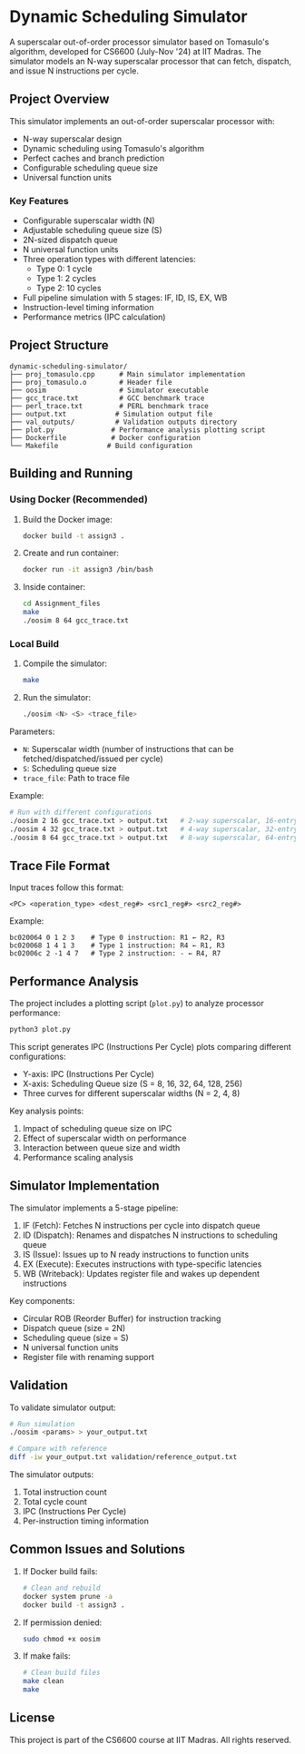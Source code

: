 # Dynamic Scheduling Simulator

A superscalar out-of-order processor simulator based on Tomasulo's algorithm, developed for CS6600 (July-Nov '24) at IIT Madras. The simulator models an N-way superscalar processor that can fetch, dispatch, and issue N instructions per cycle.

## Project Overview

This simulator implements an out-of-order superscalar processor with:
- N-way superscalar design
- Dynamic scheduling using Tomasulo's algorithm
- Perfect caches and branch prediction
- Configurable scheduling queue size
- Universal function units

### Key Features

- Configurable superscalar width (N)
- Adjustable scheduling queue size (S)
- 2N-sized dispatch queue
- N universal function units
- Three operation types with different latencies:
  - Type 0: 1 cycle
  - Type 1: 2 cycles
  - Type 2: 10 cycles
- Full pipeline simulation with 5 stages: IF, ID, IS, EX, WB
- Instruction-level timing information
- Performance metrics (IPC calculation)

## Project Structure

```
dynamic-scheduling-simulator/
├── proj_tomasulo.cpp      # Main simulator implementation
├── proj_tomasulo.o        # Header file
├── oosim                  # Simulator executable
├── gcc_trace.txt          # GCC benchmark trace
├── perl_trace.txt         # PERL benchmark trace
├── output.txt            # Simulation output file
├── val_outputs/          # Validation outputs directory
├── plot.py              # Performance analysis plotting script
├── Dockerfile           # Docker configuration
└── Makefile            # Build configuration
```

## Building and Running

### Using Docker (Recommended)

1. Build the Docker image:
   ```bash
   docker build -t assign3 .
   ```

2. Create and run container:
   ```bash
   docker run -it assign3 /bin/bash
   ```

3. Inside container:
   ```bash
   cd Assignment_files
   make
   ./oosim 8 64 gcc_trace.txt
   ```

### Local Build

1. Compile the simulator:
   ```bash
   make
   ```

2. Run the simulator:
   ```bash
   ./oosim <N> <S> <trace_file>
   ```

Parameters:
- `N`: Superscalar width (number of instructions that can be fetched/dispatched/issued per cycle)
- `S`: Scheduling queue size
- `trace_file`: Path to trace file

Example:
```bash
# Run with different configurations
./oosim 2 16 gcc_trace.txt > output.txt   # 2-way superscalar, 16-entry queue
./oosim 4 32 gcc_trace.txt > output.txt   # 4-way superscalar, 32-entry queue
./oosim 8 64 gcc_trace.txt > output.txt   # 8-way superscalar, 64-entry queue
```

## Trace File Format

Input traces follow this format:
```
<PC> <operation_type> <dest_reg#> <src1_reg#> <src2_reg#>
```

Example:
```
bc020064 0 1 2 3    # Type 0 instruction: R1 ← R2, R3
bc020068 1 4 1 3    # Type 1 instruction: R4 ← R1, R3
bc02006c 2 -1 4 7   # Type 2 instruction: - ← R4, R7
```

## Performance Analysis

The project includes a plotting script (`plot.py`) to analyze processor performance:

```bash
python3 plot.py
```

This script generates IPC (Instructions Per Cycle) plots comparing different configurations:
- Y-axis: IPC (Instructions Per Cycle)
- X-axis: Scheduling Queue size (S = 8, 16, 32, 64, 128, 256)
- Three curves for different superscalar widths (N = 2, 4, 8)

Key analysis points:
1. Impact of scheduling queue size on IPC
2. Effect of superscalar width on performance
3. Interaction between queue size and width
4. Performance scaling analysis

## Simulator Implementation

The simulator implements a 5-stage pipeline:
1. IF (Fetch): Fetches N instructions per cycle into dispatch queue
2. ID (Dispatch): Renames and dispatches N instructions to scheduling queue
3. IS (Issue): Issues up to N ready instructions to function units
4. EX (Execute): Executes instructions with type-specific latencies
5. WB (Writeback): Updates register file and wakes up dependent instructions

Key components:
- Circular ROB (Reorder Buffer) for instruction tracking
- Dispatch queue (size = 2N)
- Scheduling queue (size = S)
- N universal function units
- Register file with renaming support

## Validation

To validate simulator output:
```bash
# Run simulation
./oosim <params> > your_output.txt

# Compare with reference
diff -iw your_output.txt validation/reference_output.txt
```

The simulator outputs:
1. Total instruction count
2. Total cycle count
3. IPC (Instructions Per Cycle)
4. Per-instruction timing information

## Common Issues and Solutions

1. If Docker build fails:
   ```bash
   # Clean and rebuild
   docker system prune -a
   docker build -t assign3 .
   ```

2. If permission denied:
   ```bash
   sudo chmod +x oosim
   ```

3. If make fails:
   ```bash
   # Clean build files
   make clean
   make
   ```

## License

This project is part of the CS6600 course at IIT Madras. All rights reserved.
